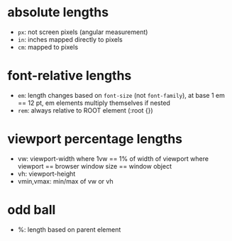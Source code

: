 # absolute lengths

- `px`: not screen pixels (angular measurement)
- `in`: inches mapped directly to pixels
- `cm`: mapped to pixels

# font-relative lengths

- `em`: length changes based on `font-size` (not `font-family`), at base 1 em == 12 pt, em elements multiply themselves if nested
- `rem`: always relative to ROOT element (:root {})

# viewport percentage lengths

- vw: viewport-width where 1vw == 1% of width of viewport where viewport == browser window size == window object
- vh: viewport-height
- vmin,vmax: min/max of vw or vh

# odd ball

- %: length based on parent element

